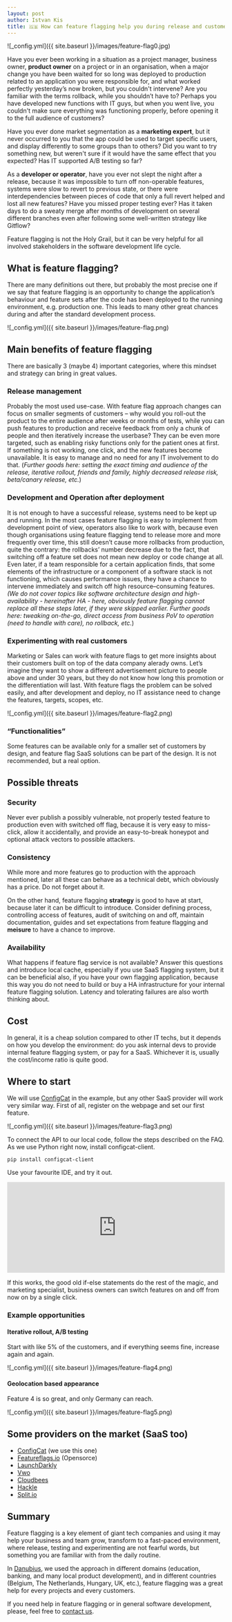 ```yaml
---
layout: post
author: Istvan Kis
title: 🇬🇧 How can feature flagging help you during release and customer experiments?
---
```

![_config.yml]({{ site.baseurl }}/images/feature-flag0.jpg)

Have you ever been working in a situation as a project manager, business owner, **product owner** on a project or in an organisation, when a major change you have been waited for so long was deployed to production related to an application you were responsible for, and what worked perfectly yesterday’s now broken, but you couldn't intervene? Are you familiar with the terms rollback, while you shouldn’t have to? Perhaps you have developed new functions with IT guys, but when you went live, you couldn't make sure everything was functioning properly, before opening it to the full audience of customers?

Have you ever done market segmentation as a **marketing expert**, but it never occurred to you that the app could be used to target specific users, and display differently to some groups than to others? Did you want to try something new, but weren't sure if it would have the same effect that you expected? Has IT supported A/B testing so far?

As a **developer or operator**, have you ever not slept the night after a release, because it was impossible to turn off non-operable features, systems were slow to revert to previous state, or there were interdependencies between pieces of code that only a full revert helped and lost all new features? Have you missed proper testing ever? Has it taken days to do a sweaty merge after months of development on several different branches even after following some well-written strategy like Gitflow?

Feature flagging is not the Holy Grail, but it can be very helpful for all involved stakeholders in the software development life cycle.

<!--more-->

## What is feature flagging?

There are many definitions out there, but probably the most precise one if we say that feature flagging is an opportunity to change the application’s behaviour and feature sets after the code has been deployed to the running environment, e.g. production one. This leads to many other great chances during and after the standard development process.

![_config.yml]({{ site.baseurl }}/images/feature-flag.png)

## Main benefits of feature flagging

There are basically 3 (maybe 4) important categories, where this mindset and strategy can bring in great values.

### Release management

Probably the most used use-case. With feature flag approach changes can focus on smaller segments of customers – why would you roll-out the product to the entire audience after weeks or months of tests, while you can push features to production and receive feedback from only a chunk of people and then iteratively increase the userbase? They can be even more targeted, such as enabling risky functions only for the patient ones at first. If something is not working, one click, and the new features become unavailable. It is easy to manage and no need for any IT involvement to do that. (*Further goods here: setting the exact timing and audience of the release, iterative rollout, friends and family, highly decreased release risk, beta/canary release, etc.*)

### Development and Operation after deployment

It is not enough to have a successful release, systems need to be kept up and running. In the most cases feature flagging is easy to implement from development point of view, operators also like to work with, because even though organisations using feature flagging tend to release more and more frequently over time, this still doesn’t cause more rollbacks from production, quite the contrary: the rollbacks’ number decrease due to the fact, that switching off a feature set does not mean new deploy or code change at all. Even later, if a team responsible for a certain application finds, that some elements of the infrastructure or a component of a software stack is not functioning, which causes performance issues, they have a chance to intervene immediately and switch off high resource–consuming features. *(We do not cover topics like software architecture design and high-availability - hereinafter HA - here, obviously feature flagging cannot replace all these steps later, if they were skipped earlier. Further goods here: tweaking on-the-go, direct access from business PoV to operation (need to handle with care), no rollback, etc.*)

### Experimenting with real customers

Marketing or Sales can work with feature flags to get more insights about their customers built on top of the data company alerady owns. Let’s imagine they want to show a different advertisement picture to people above and under 30 years, but they do not know how long this promotion or the differentiation will last. With feature flags the problem can be solved easily, and after development and deploy, no IT assistance need to change the features, targets, scopes, etc.

![_config.yml]({{ site.baseurl }}/images/feature-flag2.png)

### “Functionalities”

Some features can be available only for a smaller set of customers by design, and feature flag SaaS solutions can be part of the design. It is not recommended, but a real option.

## Possible threats

### Security

Never ever publish a possibly vulnerable, not properly tested feature to production even with switched off flag, because it is very easy to miss-click, allow it accidentally, and provide an easy-to-break honeypot and optional attack vectors to possible attackers.

### Consistency

While more and more features go to production with the approach mentioned, later all these can behave as a technical debt, which obviously has a price. Do not forget about it.

On the other hand, feature flagging **strategy** is good to have at start, because later it can be difficult to introduce. Consider defining process, controlling access of features, audit of switching on and off, maintain documentation, guides and set expectations from feature flagging and **meisure** to have a chance to improve.

### Availability

What happens if feature flag service is not available? Answer this questions and introduce local cache, especially if you use SaaS flagging system, but it can be beneficial also, if you have your own flagging application, because this way you do not need to build or buy a HA infrastructure for your internal feature flagging solution. Latency and tolerating failures are also worth thinking about.

## Cost

In general, it is a cheap solution compared to other IT techs, but it depends on how you develop the environment: do you ask internal devs to provide internal feature flagging system, or pay for a SaaS. Whichever it is, usually the cost/income ratio is quite good.

## Where to start

We will use [ConfigCat](https://www.configcat.com) in the example, but any other SaaS provider will work very similar way. First of all, register on the webpage and set our first feature.

![_config.yml]({{ site.baseurl }}/images/feature-flag3.png)

To connect the API to our local code, follow the steps described on the FAQ. As we use Python right now, install configcat-client.

```shell
pip install configcat-client
```

Use your favourite IDE, and try it out.

<iframe src="https://pastebin.com/embed_iframe/13A2DP52" style="border:none;width:100%;height:210px"></iframe>

If this works, the good old if-else statements do the rest of the magic, and marketing specialist, business owners can switch features on and off from now on by a single click.

### Example opportunities

#### Iterative rollout, A/B testing

Start with like 5% of the customers, and if everything seems fine, increase again and again.

![_config.yml]({{ site.baseurl }}/images/feature-flag4.png)

#### Geolocation based appearance

Feature 4 is so great, and only Germany can reach.

![_config.yml]({{ site.baseurl }}/images/feature-flag5.png)

## Some providers on the market (SaaS too)

- [ConfigCat](https://www.configcat.com) (we use this one)
- [Featureflags.io](https://featureflags.io) (Opensorce)
- [LaunchDarkly](https://launchdarkly.com)
- [Vwo](https://vwo.com)
- [Cloudbees](https://www.cloudbees.com)
- [Hackle](https://hackle.io/)
- [Split.io](https://www.split.io)

## Summary

Feature flagging is a key element of giant tech companies and using it may help your business and team grow, transform to a fast-paced environment, where release, testing and experimenting are not fearful words, but something you are familiar with from the daily routine. 

In [Danubius](https://danubiusinfo.com/), we used the approach in different domains (education, banking, and many local product development), and in different countries (Belgium, The Netherlands, Hungary, UK, etc.), feature flagging was a great help for every projects and every customers.

If you need help in feature flagging or in general software development, please, feel free to [contact us](https://danubius.io/about).